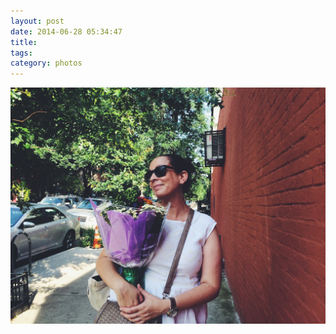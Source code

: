 ```yaml
---
layout: post
date: 2014-06-28 05:34:47
title: 
tags:
category: photos
---
```


![title](/assets/photoblog/lisa-with-flowers.jpg)